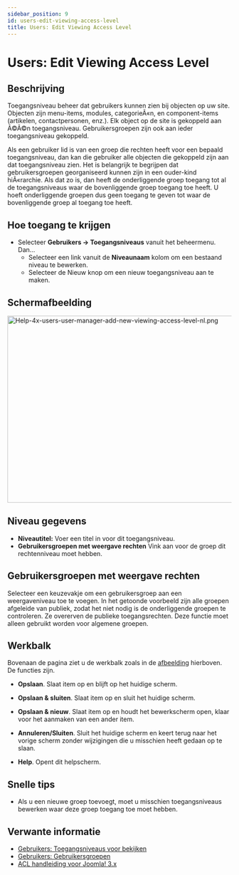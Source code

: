```yaml
---
sidebar_position: 9
id: users-edit-viewing-access-level
title: Users: Edit Viewing Access Level
---
```

# Users: Edit Viewing Access Level
## Beschrijving

Toegangsniveau beheer dat gebruikers kunnen zien bij objecten op uw
site. Objecten zijn menu-items, modules, categorieÃ«n, en
component-items (artikelen, contactpersonen, enz.). Elk object op de
site is gekoppeld aan Ã©Ã©n toegangsniveau. Gebruikersgroepen zijn ook
aan ieder toegangsniveau gekoppeld.

Als een gebruiker lid is van een groep die rechten heeft voor een
bepaald toegangsniveau, dan kan die gebruiker alle objecten die
gekoppeld zijn aan dat toegangsniveau zien. Het is belangrijk te
begrijpen dat gebruikersgroepen georganiseerd kunnen zijn in een
ouder-kind hiÃ«rarchie. Als dat zo is, dan heeft de onderliggende groep
toegang tot al de toegangsniveaus waar de bovenliggende groep toegang
toe heeft. U hoeft onderliggende groepen dus geen toegang te geven tot
waar de bovenliggende groep al toegang toe heeft.

## Hoe toegang te krijgen

- Selecteer **Gebruikers **→** Toegangsniveaus** vanuit het beheermenu.
  Dan...
  - Selecteer een link vanuit de **Niveaunaam** kolom om een bestaand
    niveau te bewerken.
  - Selecteer de Nieuw knop om een nieuw toegangsniveau aan te maken.

## Schermafbeelding

<img
src="https://docs.joomla.org/images/thumb/0/05/Help-4x-users-user-manager-add-new-viewing-access-level-nl.png/600px-Help-4x-users-user-manager-add-new-viewing-access-level-nl.png"
decoding="async"
srcset="https://docs.joomla.org/images/0/05/Help-4x-users-user-manager-add-new-viewing-access-level-nl.png 1.5x"
data-file-width="823" data-file-height="576" width="600" height="420"
alt="Help-4x-users-user-manager-add-new-viewing-access-level-nl.png" />

## Niveau gegevens

- **Niveautitel:** Voer een titel in voor dit toegangsniveau.
- **Gebruikersgroepen met weergave rechten** Vink aan voor de groep dit
  rechtenniveau moet hebben.

## Gebruikersgroepen met weergave rechten

Selecteer een keuzevakje om een gebruikersgroep aan een weergaveniveau
toe te voegen. In het getoonde voorbeeld zijn alle groepen afgeleide van
publiek, zodat het niet nodig is de onderliggende groepen te
controleren. Ze overerven de publieke toegangsrechten. Deze functie moet
alleen gebruikt worden voor algemene groepen.

## Werkbalk

Bovenaan de pagina ziet u de werkbalk zoals in de
[afbeelding](#Schermafbeelding) hierboven. De functies zijn.

- **Opslaan**. Slaat item op en blijft op het huidige scherm.

<!-- -->

- **Opslaan & sluiten**. Slaat item op en sluit het huidige scherm.

<!-- -->

- **Opslaan & nieuw**. Slaat item op en houdt het bewerkscherm open,
  klaar voor het aanmaken van een ander item.

<!-- -->

- **Annuleren/Sluiten**. Sluit het huidige scherm en keert terug naar
  het vorige scherm zonder wijzigingen die u misschien heeft gedaan op
  te slaan.

<!-- -->

- **Help**. Opent dit helpscherm.

## Snelle tips

- Als u een nieuwe groep toevoegt, moet u misschien toegangsniveaus
  bewerken waar deze groep toegang toe moet hebben.

## Verwante informatie

- [Gebruikers: Toegangsniveaus voor
  bekijken](https://docs.joomla.org/Help4.x:Users:_Viewing_Access_Levels/nl "Help4.x:Users: Viewing Access Levels/nl")
- [Gebruikers:
  Gebruikersgroepen](https://docs.joomla.org/Help4.x:Users:_Groups/nl "Help4.x:Users: Groups/nl")
- [ACL handleiding voor Joomla!
  3.x](https://docs.joomla.org/J3.x:Access_Control_List_Tutorial/nl "J3.x:Access Control List Tutorial/nl")
